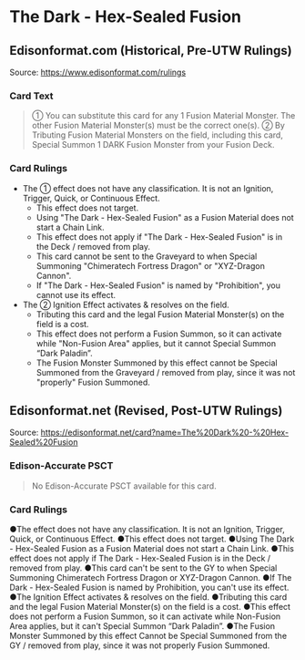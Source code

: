 # The Dark - Hex-Sealed Fusion

## Edisonformat.com (Historical, Pre-UTW Rulings)

Source: https://www.edisonformat.com/rulings

### Card Text

> ① You can substitute this card for any 1 Fusion Material Monster. The other Fusion Material Monster(s) must be the correct one(s). ② By Tributing Fusion Material Monsters on the field, including this card, Special Summon 1 DARK Fusion Monster from your Fusion Deck.

### Card Rulings

*   The ① effect does not have any classification. It is not an Ignition, Trigger, Quick, or Continuous Effect.
    *   This effect does not target.
    *   Using "The Dark - Hex-Sealed Fusion" as a Fusion Material does not start a Chain Link.
    *   This effect does not apply if "The Dark - Hex-Sealed Fusion" is in the Deck / removed from play.
    *   This card cannot be sent to the Graveyard to when Special Summoning "Chimeratech Fortress Dragon" or "XYZ-Dragon Cannon".
    *   If "The Dark - Hex-Sealed Fusion" is named by "Prohibition", you cannot use its effect.
*   The ② Ignition Effect activates & resolves on the field.
    *   Tributing this card and the legal Fusion Material Monster(s) on the field is a cost.
    *   This effect does not perform a Fusion Summon, so it can activate while "Non-Fusion Area" applies, but it cannot Special Summon “Dark Paladin”.
    *   The Fusion Monster Summoned by this effect cannot be Special Summoned from the Graveyard / removed from play, since it was not "properly" Fusion Summoned.

## Edisonformat.net (Revised, Post-UTW Rulings)

Source: https://edisonformat.net/card?name=The%20Dark%20-%20Hex-Sealed%20Fusion

### Edison-Accurate PSCT

> No Edison-Accurate PSCT available for this card.

### Card Rulings

●The effect does not have any classification. It is not an Ignition, Trigger, Quick, or Continuous Effect.
●This effect does not target.
●Using The Dark - Hex-Sealed Fusion as a Fusion Material does not start a Chain Link.
●This effect does not apply if The Dark - Hex-Sealed Fusion is in the Deck / removed from play.
●This card can't be sent to the GY to when Special Summoning Chimeratech Fortress Dragon or XYZ-Dragon Cannon.
●If The Dark - Hex-Sealed Fusion is named by Prohibition, you can't use its effect.
●The Ignition Effect activates & resolves on the field.
●Tributing this card and the legal Fusion Material Monster(s) on the field is a cost.
●This effect does not perform a Fusion Summon, so it can activate while Non-Fusion Area applies, but it can't Special Summon “Dark Paladin”.
●The Fusion Monster Summoned by this effect Cannot be Special Summoned from the GY / removed from play, since it was not properly Fusion Summoned.
            